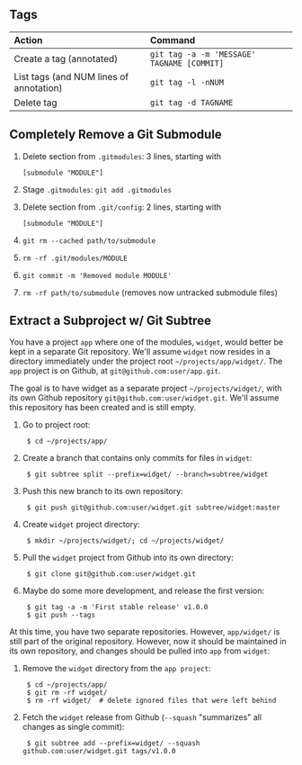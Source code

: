 ## Tags

| Action                                  | Command                                    |
| :---                                    | :---                                       |
| Create a tag (annotated)                | `git tag -a -m 'MESSAGE' TAGNAME [COMMIT]` |
| List tags (and NUM lines of annotation) | `git tag -l -nNUM`                         |
| Delete tag                              | `git tag -d TAGNAME`                       |

## Completely Remove a Git Submodule

1. Delete section from `.gitmodules`: 3 lines, starting with

    `[submodule "MODULE"]`

2. Stage `.gitmodules`: `git add .gitmodules`
3. Delete section from `.git/config`: 2 lines, starting with

    `[submodule "MODULE"]`

4. `git rm --cached path/to/submodule`
5. `rm -rf .git/modules/MODULE`
6. `git commit -m 'Removed module MODULE'`
7. `rm -rf path/to/submodule` (removes now untracked submodule files)

## Extract a Subproject w/ Git Subtree

You have a project `app` where one of the modules, `widget`, would better be kept in a separate Git repository. We'll assume `widget` now resides in a directory immediately under the project root `~/projects/app/widget/`. The `app` project is on Github, at `git@github.com:user/app.git`.

The goal is to have widget as a separate project `~/projects/widget/`, with its own Github repository `git@github.com:user/widget.git`. We'll assume this repository has been created and is still empty.

1. Go to project root:

        $ cd ~/projects/app/

2. Create a branch that contains only commits for files in `widget`:

        $ git subtree split --prefix=widget/ --branch=subtree/widget

3. Push this new branch to its own repository:

        $ git push git@github.com:user/widget.git subtree/widget:master

4. Create `widget` project directory:

        $ mkdir ~/projects/widget/; cd ~/projects/widget/

5. Pull the `widget` project from Github into its own directory:

        $ git clone git@github.com:user/widget.git

6. Maybe do some more development, and release the first version:

        $ git tag -a -m 'First stable release' v1.0.0
        $ git push --tags

At this time, you have two separate repositories. However, `app/widget/` is still part of the original repository. However, now it should be maintained in its own repository, and changes should be pulled into `app` from `widget`:

1. Remove the `widget` directory from the `app project`:

        $ cd ~/projects/app/
        $ git rm -rf widget/
        $ rm -rf widget/  # delete ignored files that were left behind

2. Fetch the `widget` release from Github (`--squash` "summarizes" all changes as single commit):

        $ git subtree add --prefix=widget/ --squash github.com:user/widget.git tags/v1.0.0
